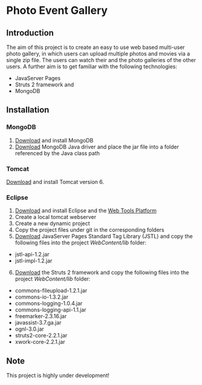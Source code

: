 # Photo Event Gallery

## Introduction

The aim of this project is to create an easy to use web based multi-user photo gallery, in which users can upload multiple photos and movies via a single zip file. The users can watch their and the photo galleries of the other users. A further aim is to get familiar with the following technologies:
	
* JavaServer Pages
* Struts 2 framework and
* MongoDB

## Installation

### MongoDB

1. [Download](http://www.mongodb.org/downloads) and install MongoDB
2. [Download](http://github.com/mongodb/mongo-java-driver/downloads) MongoDB Java driver and place the jar file into a folder referenced by the Java class path

### Tomcat

[Download](http://tomcat.apache.org/download-60.cgi) and install Tomcat version 6.

### Eclipse

1. [Download](http://www.eclipse.org/downloads/) and install Eclipse and the [Web Tools Platform](http://www.eclipse.org/webtools/)
2. Create a local tomcat webserver
3. Create a new dynamic project
4. Copy the project files under git in the corresponding folders
5. [Download](https://jstl.dev.java.net/download.html) JavaServer Pages Standard Tag Library (JSTL) and copy the following files into the project *WebContent/lib* folder:
 * jstl-api-1.2.jar
 * jstl-impl-1.2.jar
6. [Download](http://struts.apache.org/download.cgi) the Struts 2 framework and copy the following files into the project *WebContent/lib* folder:
 * commons-fileupload-1.2.1.jar
 * commons-io-1.3.2.jar
 * commons-logging-1.0.4.jar
 * commons-logging-api-1.1.jar
 * freemarker-2.3.16.jar
 * javassist-3.7.ga.jar
 * ognl-3.0.jar
 * struts2-core-2.2.1.jar
 * xwork-core-2.2.1.jar

## Note

This project is highly under development!
